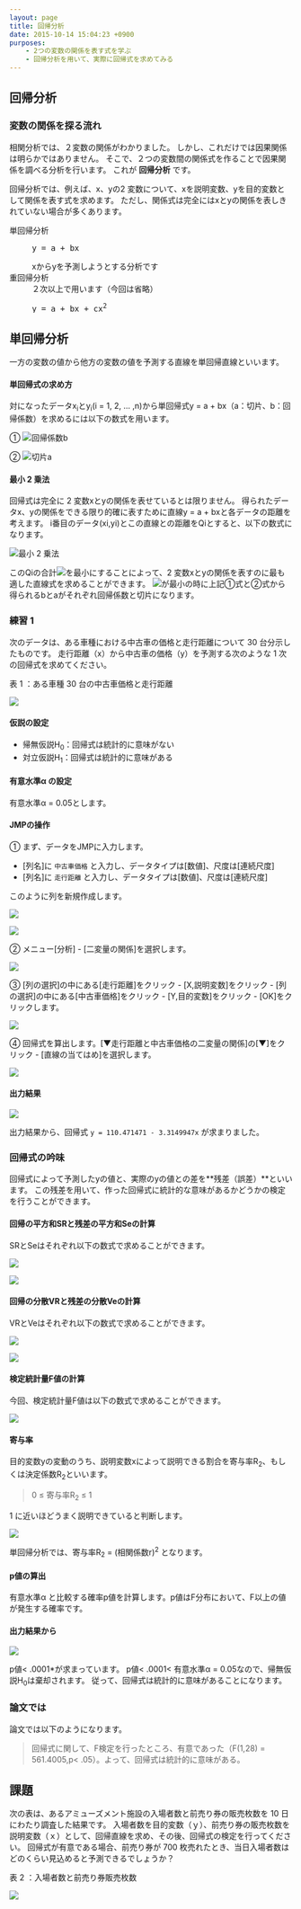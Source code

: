 ```yaml
---
layout: page
title: 回帰分析
date: 2015-10-14 15:04:23 +0900
purposes:
    - 2つの変数の関係を表す式を学ぶ
    - 回帰分析を用いて、実際に回帰式を求めてみる
---
```



回帰分析
--------

### 変数の関係を探る流れ

相関分析では、２変数の関係がわかりました。
しかし、これだけでは因果関係は明らかではありません。
そこで、２つの変数間の関係式を作ることで因果関係を調べる分析を行います。
これが **回帰分析** です。

回帰分析では、例えば、x、yの2 変数について、xを説明変数、yを目的変数として関係を表す式を求めます。
ただし、関係式は完全にはxとyの関係を表しきれていない場合が多くあります。

<dl>
<dt>単回帰分析</dt>
<dd><pre>y = a + bx</pre>xからyを予測しようとする分析です</dd>
<dt>重回帰分析</dt>
<dd>２次以上で用います（今回は省略）<pre>y = a + bx + cx<sup>2</sup></pre></dd>
</dl>


単回帰分析
----------

一方の変数の値から他方の変数の値を予測する直線を単回帰直線といいます。

#### 単回帰式の求め方

対になったデータx<sub>i</sub>とy<sub>i</sub>(i = 1, 2, &hellip; ,n)から単回帰式y = a + bx（a：切片、b：回帰係数）を求めるには以下の数式を用います。

&#9312; ![回帰係数b](./pic/07_02b.png)

&#9313; ![切片a](./pic/07_03a.png)

#### 最小 2 乗法

回帰式は完全に 2 変数xとyの関係を表せているとは限りません。
得られたデータx、yの関係をできる限り的確に表すために直線y = a + bxと各データの距離を考えます。
i番目のデータ(xi,yi)とこの直線との距離をQiとすると、以下の数式になります。

![最小 2 乗法](./pic/07_04q.png)

このQiの合計![](./pic/07_05q.png)を最小にすることによって、2 変数xとyの関係を表すのに最も適した直線式を求めることができます。
![](./pic/07_05q.png)が最小の時に上記①式と②式から得られるbとaがそれぞれ回帰係数と切片になります。


### 練習 1

次のデータは、ある車種における中古車の価格と走行距離について 30 台分示したものです。
走行距離（x）から中古車の価格（y）を予測する次のような 1 次の回帰式を求めてください。

表 1 ：ある車種 30 台の中古車価格と走行距離

![](./pic/07_06exQ.png)

#### 仮説の設定

* 帰無仮説H<sub>0</sub>：回帰式は統計的に意味がない
* 対立仮説H<sub>1</sub>：回帰式は統計的に意味がある

#### 有意水準&alpha; の設定

有意水準&alpha; = 0.05とします。

#### JMPの操作

&#9312; まず、データをJMPに入力します。

- [列名]に `中古車価格` と入力し、データタイプは[数値]、尺度は[連続尺度]
- [列名]に `走行距離` と入力し、データタイプは[数値]、尺度は[連続尺度]

このように列を新規作成します。

![](./pic/07_07newline.png)

![](./pic/07_08input.png)

&#9313; メニュー[分析] - [二変量の関係]を選択します。

![](./pic/07_09analysis.png)

&#9314; [列の選択]の中にある[走行距離]をクリック - [X,説明変数]をクリック - [列の選択]の中にある[中古車価格]をクリック - [Y,目的変数]をクリック - [OK]をクリックします。

![](./pic/07_10analysis.png)

&#9315; 回帰式を算出します。[▼走行距離と中古車価格の二変量の関係]の[▼]をクリック - [直線の当てはめ]を選択します。

![](./pic/07_11analysis.png)

#### 出力結果

![](./pic/07_12analysis.png)

出力結果から、回帰式 `y = 110.471471 - 3.3149947x` が求まりました。

### 回帰式の吟味

回帰式によって予測したyの値と、実際のyの値との差を**残差（誤差）**といいます。
この残差を用いて、作った回帰式に統計的な意味があるかどうかの検定を行うことができます。

#### 回帰の平方和SRと残差の平方和Seの計算

SRとSeはそれぞれ以下の数式で求めることができます。

![](./pic/07_13sr.png)

![](./pic/07_14se.png)

#### 回帰の分散VRと残差の分散Veの計算

VRとVeはそれぞれ以下の数式で求めることができます。

![](./pic/07_15vr.png)

![](./pic/07_16ve.png)

#### 検定統計量F値の計算

今回、検定統計量F値は以下の数式で求めることができます。

![](./pic/07_17f.png)

#### 寄与率

目的変数yの変動のうち、説明変数xによって説明できる割合を寄与率R<sub>2</sub>、もしくは決定係数R<sub>2</sub>といいます。

>   0 &le; 寄与率R<sub>2</sub> &le; 1

1 に近いほどうまく説明できていると判断します。

![](./pic/07_18r.png)

単回帰分析では、寄与率R<sub>2</sub> = (相関係数r)<sup>2</sup> となります。

#### p値の算出

有意水準&alpha; と比較する確率p値を計算します。p値はF分布において、F以上の値が発生する確率です。

#### 出力結果から

![](./pic/07_19analysis.png)

p値&lt; .0001*が求まっています。
p値&lt; .0001&lt; 有意水準&alpha; = 0.05なので、帰無仮説H<sub>0</sub>は棄却されます。
従って、回帰式は統計的に意味があることになります。

### 論文では

論文では以下のようになります。

> 回帰式に関して、F検定を行ったところ、有意であった（F(1,28) = 561.4005,p&lt; .05）。よって、回帰式は統計的に意味がある。


課題
----

次の表は、あるアミューズメント施設の入場者数と前売り券の販売枚数を 10 日にわたり調査した結果です。
入場者数を目的変数（ｙ）、前売り券の販売枚数を説明変数（ｘ）として、回帰直線を求め、その後、回帰式の検定を行ってください。
回帰式が有意である場合、前売り券が 700 枚売れたとき、当日入場者数はどのくらい見込めると予測できるでしょうか？

表 2 ：入場者数と前売り券販売枚数

![](./pic/07_20Q.png)
